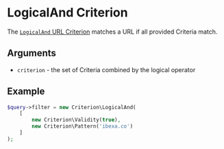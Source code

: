 # LogicalAnd Criterion

The [`LogicalAnd` URL Criterion](../../api/php_api/php_api_reference/classes/Ibexa-Contracts-Core-Repository-Values-URL-Query-Criterion-LogicalAnd.html)
matches a URL if all provided Criteria match.

## Arguments

- `criterion` - the set of Criteria combined by the logical operator

## Example

``` php
$query->filter = new Criterion\LogicalAnd(
    [
        new Criterion\Validity(true),
        new Criterion\Pattern('ibexa.co')
    ]
);
```

